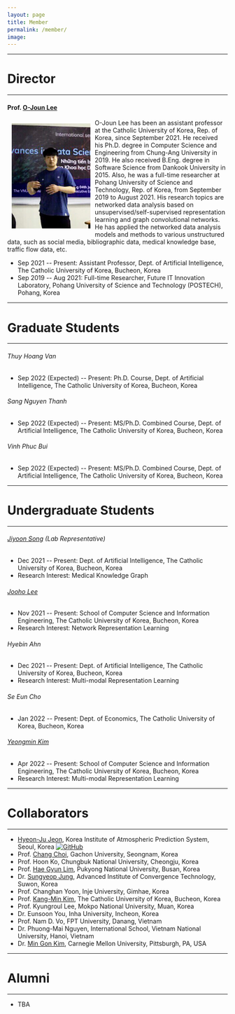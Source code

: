 ```yaml
---
layout: page
title: Member
permalink: /member/
image: 
---
```



***
# Director
***

#### Prof. [O-Joun Lee](https://nslab-cuk.github.io/member/ojlee)

<img align="left" src="/images/ojlee4.JPG" style="width : 180px; height : 240px; margin : 10px">

O-Joun Lee has been an assistant professor at the Catholic University of Korea, Rep. of Korea, since September 2021. He received his Ph.D. degree in Computer Science and Engineering from Chung-Ang University in 2019. He also received B.Eng. degree in Software Science from Dankook University in 2015. Also, he was a full-time researcher at Pohang University of Science and Technology, Rep. of Korea, from September 2019 to August 2021. His research topics are networked data analysis based on unsupervised/self-supervised representation learning and graph convolutional networks. He has applied the networked data analysis models and methods to various unstructured data, such as social media, bibliographic data, medical knowledge base, traffic flow data, etc.

* Sep 2021 -- Present: Assistant Professor, Dept. of Artificial Intelligence, The Catholic University of Korea, Bucheon, Korea
* Sep 2019 -- Aug 2021: Full-time Researcher, Future IT Innovation Laboratory, Pohang University of Science and Technology (POSTECH), Pohang, Korea

***
# Graduate Students
***

###### Thuy Hoang Van
* Sep 2022 (Expected) -- Present: Ph.D. Course, Dept. of Artificial Intelligence, The Catholic University of Korea, Bucheon, Korea

###### Sang Nguyen Thanh
* Sep 2022 (Expected) -- Present: MS/Ph.D. Combined Course, Dept. of Artificial Intelligence, The Catholic University of Korea, Bucheon, Korea

###### Vinh Phuc Bui
* Sep 2022 (Expected) -- Present: MS/Ph.D. Combined Course, Dept. of Artificial Intelligence, The Catholic University of Korea, Bucheon, Korea

***
# Undergraduate Students
***

###### [Jiyoon Song](https://nslab-cuk.github.io/member/jysong) (Lab Representative)
* Dec 2021 -- Present: Dept. of Artificial Intelligence, The Catholic University of Korea, Bucheon, Korea
* Research Interest: Medical Knowledge Graph

###### [Jooho Lee](https://nslab-cuk.github.io/member/jhlee) 
* Nov 2021 -- Present: School of Computer Science and Information Engineering, The Catholic University of Korea, Bucheon, Korea
* Research Interest: Network Representation Learning

###### Hyebin Ahn
* Dec 2021 -- Present: Dept. of Artificial Intelligence, The Catholic University of Korea, Bucheon, Korea
* Research Interest: Multi-modal Representation Learning

###### Se Eun Cho
* Jan 2022 -- Present: Dept. of Economics, The Catholic University of Korea, Bucheon, Korea

###### [Yeongmin Kim](https://nslab-cuk.github.io/member/ymkim) 
* Apr 2022 -- Present: School of Computer Science and Information Engineering, The Catholic University of Korea, Bucheon, Korea
* Research Interest: Multi-modal Representation Learning

***
# Collaborators
***

* [Hyeon-Ju Jeon](https://higd963.github.io/), Korea Institute of Atmospheric Prediction System, Seoul, Korea [![GitHub](https://img.shields.io/badge/GitHub-181717?style=flat-square&logo=GitHub)](https://github.com/higd963)
* Prof. [Chang Choi](https://sites.google.com/site/phdchangchoi/), Gachon University, Seongnam, Korea
* Prof. Hoon Ko, Chungbuk National University, Cheongju, Korea
* Prof. [Hae Gyun Lim](https://sites.google.com/view/lim-lab/home), Pukyong National University, Busan, Korea 
* Dr. [Sungyeop Jung](https://sites.google.com/view/sungyeopjung), Advanced Institute of Convergence Technology, Suwon, Korea
* Prof. Changhan Yoon, Inje University, Gimhae, Korea
* Prof. [Kang-Min Kim](https://kangmin89.com/), The Catholic University of Korea, Bucheon, Korea
* Prof. Kyungroul Lee, Mokpo National University, Muan, Korea
* Dr. Eunsoon You, Inha University, Incheon, Korea
* Prof. Nam D. Vo, FPT University, Danang, Vietnam
* Dr. Phuong-Mai Nguyen, International School, Vietnam National University, Hanoi, Vietnam
* Dr. [Min Gon Kim](https://sites.google.com/view/mingonk), Carnegie Mellon University, Pittsburgh, PA, USA

***
# Alumni
***

* TBA


